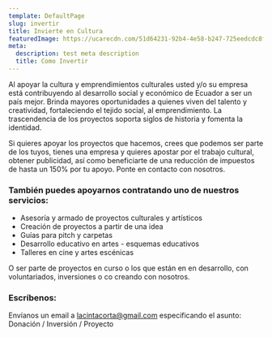 ```yaml
---
template: DefaultPage
slug: invertir
title: Invierte en Cultura
featuredImage: https://ucarecdn.com/51d64231-92b4-4e58-b247-725eedcdc8ff/BannerInvierteennosotros.jpg
meta:
  description: test meta description
  title: Como Invertir
---
```


Al apoyar la cultura y emprendimientos culturales usted y/o su empresa está contribuyendo al desarrollo social y económico de Ecuador a ser un país mejor. Brinda mayores oportunidades a quienes viven del talento y creatividad, fortaleciendo el tejido social, al emprendimiento. La trascendencia de los proyectos soporta siglos de historia y fomenta la identidad.

Si quieres apoyar los proyectos que hacemos, crees que podemos ser parte de los tuyos, tienes una empresa y quieres apostar por el trabajo cultural, obtener publicidad, así como beneficiarte de una reducción de impuestos de hasta un 150% por tu apoyo. Ponte en contacto con nosotros.

### También puedes apoyarnos contratando uno de nuestros servicios:

- Asesoría y armado de proyectos culturales y artísticos
- Creación de proyectos a partir de una idea
- Guías para pitch y carpetas
- Desarrollo educativo en artes - esquemas educativos
- Talleres en cine y artes escénicas

O ser parte de proyectos en curso o los que están en en desarrollo, con voluntariados, inversiones o co creando con nosotros.

### Escríbenos:

Envíanos un email a <lacintacorta@gmail.com> especificando el asunto: Donación / Inversión / Proyecto

